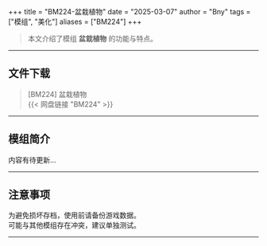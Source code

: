 +++
title = "BM224-盆栽植物"
date = "2025-03-07"
author = "Bny"
tags = ["模组", "美化"]
aliases = ["BM224"]
+++

> 本文介绍了模组 **盆栽植物** 的功能与特点。

---

## 文件下载

> [BM224] 盆栽植物  
{{< 网盘链接 "BM224" >}}  

---

## 模组简介

>  
内容有待更新...  

---

## 注意事项

>  
为避免损坏存档，使用前请备份游戏数据。  
可能与其他模组存在冲突，建议单独测试。  

---

